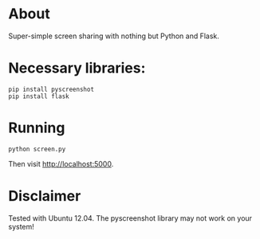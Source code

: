 # About
Super-simple screen sharing with nothing but Python and Flask.

# Necessary libraries:

    pip install pyscreenshot
    pip install flask

# Running

    python screen.py

Then visit [http://localhost:5000](http://localhost:5000).

# Disclaimer

Tested with Ubuntu 12.04. The pyscreenshot library may not work on your system!
